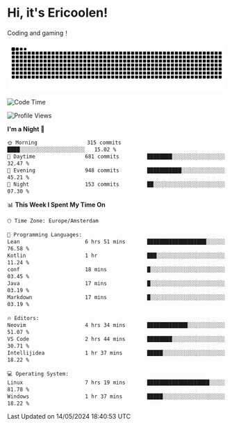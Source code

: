 # Hi, it's Ericoolen!
Coding and gaming！

<picture>
  <source media="(prefers-color-scheme: dark)" srcset="https://raw.githubusercontent.com/Eric-Song-Nop/Eric-Song-Nop/output/github-contribution-grid-snake-dark.svg">
  <source media="(prefers-color-scheme: light)" srcset="https://raw.githubusercontent.com/Eric-Song-Nop/Eric-Song-Nop/output/github-contribution-grid-snake.svg">
  <img alt="github contribution grid snake animation" src="https://raw.githubusercontent.com/Eric-Song-Nop/Eric-Song-Nop/output/github-contribution-grid-snake.svg">
</picture>

<!--START_SECTION:waka-->
![Code Time](http://img.shields.io/badge/Code%20Time-1%2C338%20hrs%202%20mins-blue)

![Profile Views](http://img.shields.io/badge/Profile%20Views-0-blue)

**I'm a Night 🦉** 

```text
🌞 Morning                315 commits         ████░░░░░░░░░░░░░░░░░░░░░   15.02 % 
🌆 Daytime                681 commits         ████████░░░░░░░░░░░░░░░░░   32.47 % 
🌃 Evening                948 commits         ███████████░░░░░░░░░░░░░░   45.21 % 
🌙 Night                  153 commits         ██░░░░░░░░░░░░░░░░░░░░░░░   07.30 % 
```


📊 **This Week I Spent My Time On** 

```text
🕑︎ Time Zone: Europe/Amsterdam

💬 Programming Languages: 
Lean                     6 hrs 51 mins       ███████████████████░░░░░░   76.58 % 
Kotlin                   1 hr                ███░░░░░░░░░░░░░░░░░░░░░░   11.24 % 
conf                     18 mins             █░░░░░░░░░░░░░░░░░░░░░░░░   03.45 % 
Java                     17 mins             █░░░░░░░░░░░░░░░░░░░░░░░░   03.19 % 
Markdown                 17 mins             █░░░░░░░░░░░░░░░░░░░░░░░░   03.19 % 

🔥 Editors: 
Neovim                   4 hrs 34 mins       █████████████░░░░░░░░░░░░   51.07 % 
VS Code                  2 hrs 44 mins       ████████░░░░░░░░░░░░░░░░░   30.71 % 
Intellijidea             1 hr 37 mins        █████░░░░░░░░░░░░░░░░░░░░   18.22 % 

💻 Operating System: 
Linux                    7 hrs 19 mins       ████████████████████░░░░░   81.78 % 
Windows                  1 hr 37 mins        █████░░░░░░░░░░░░░░░░░░░░   18.22 % 
```


 Last Updated on 14/05/2024 18:40:53 UTC
<!--END_SECTION:waka-->
